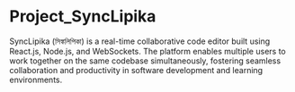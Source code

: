 # Project_SyncLipika
SyncLipika (সিঙ্কলিপিকা) is a real-time collaborative code editor built using React.js, Node.js, and WebSockets. The platform enables multiple users to work together on the same codebase simultaneously, fostering seamless collaboration and productivity in software development and learning environments.
